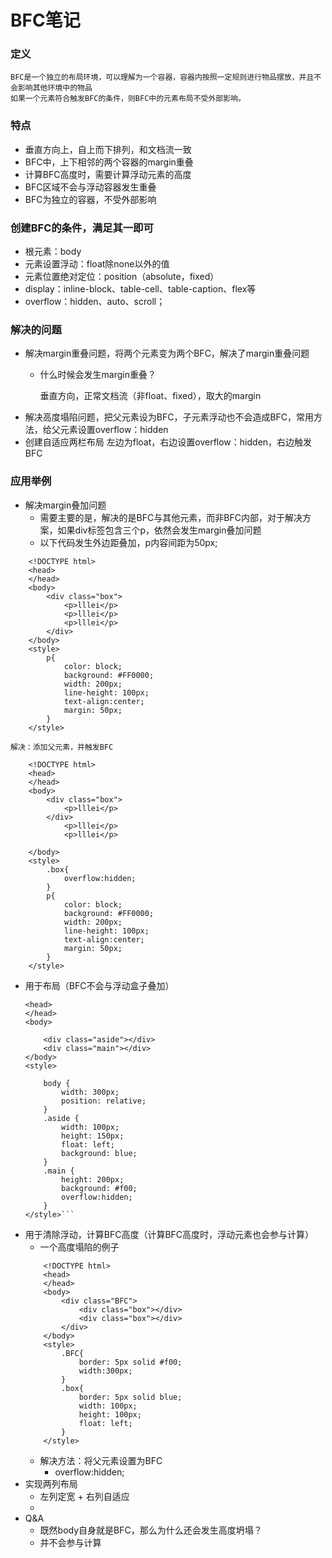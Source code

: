 # BFC笔记
### 定义
    BFC是一个独立的布局环境，可以理解为一个容器，容器内按照一定规则进行物品摆放，并且不会影响其他环境中的物品
    如果一个元素符合触发BFC的条件，则BFC中的元素布局不受外部影响。
### 特点
* 垂直方向上，自上而下排列，和文档流一致
* BFC中，上下相邻的两个容器的margin重叠
* 计算BFC高度时，需要计算浮动元素的高度
* BFC区域不会与浮动容器发生重叠
* BFC为独立的容器，不受外部影响
### 创建BFC的条件，满足其一即可
* 根元素：body
* 元素设置浮动：float除none以外的值
* 元素位置绝对定位：position（absolute，fixed）
* display：inline-block、table-cell、table-caption、flex等
* overflow：hidden、auto、scroll；
### 解决的问题
* 解决margin重叠问题，将两个元素变为两个BFC，解决了margin重叠问题
	* 什么时候会发生margin重叠？

		垂直方向，正常文档流（非float、fixed），取大的margin
* 解决高度塌陷问题，把父元素设为BFC，子元素浮动也不会造成BFC，常用方法，给父元素设置overflow：hidden
* 创建自适应两栏布局
左边为float，右边设置overflow：hidden，右边触发BFC
### 应用举例
* 解决margin叠加问题
    * 需要主要的是，解决的是BFC与其他元素，而非BFC内部，对于解决方案，如果div标签包含三个p，依然会发生margin叠加问题
    * 以下代码发生外边距叠加，p内容间距为50px;
```
    <!DOCTYPE html>
    <head>
    </head>
    <body>
        <div class="box">
            <p>lllei</p>
            <p>lllei</p>
            <p>lllei</p>
        </div>
    </body>
    <style>
        p{
            color: block;
            background: #FF0000;
            width: 200px;
            line-height: 100px;
            text-align:center;
            margin: 50px;
        }
    </style>
```
    解决：添加父元素，并触发BFC
```
    <!DOCTYPE html>
    <head>
    </head>
    <body>
        <div class="box">
            <p>lllei</p>
        </div>
            <p>lllei</p>
            <p>lllei</p>
        
    </body>
    <style>
        .box{
            overflow:hidden;
        }
        p{
            color: block;
            background: #FF0000;
            width: 200px;
            line-height: 100px;
            text-align:center;
            margin: 50px;
        }
    </style>
```
* 用于布局（BFC不会与浮动盒子叠加）
    ```<!DOCTYPE html>
    <head>
    </head>
    <body>

        <div class="aside"></div>
        <div class="main"></div>
    </body>
    <style>

        body {
            width: 300px;
            position: relative;
        }
        .aside {
            width: 100px;
            height: 150px;
            float: left;
            background: blue;
        }
        .main {
            height: 200px;
            background: #f00;
            overflow:hidden;
        }
    </style>```
* 用于清除浮动，计算BFC高度（计算BFC高度时，浮动元素也会参与计算）
    * 一个高度塌陷的例子
    ```
        <!DOCTYPE html>
        <head>
        </head>
        <body>
            <div class="BFC">
                <div class="box"></div>
                <div class="box"></div>
            </div>
        </body>
        <style>
            .BFC{
                border: 5px solid #f00;
                width:300px;
            }
            .box{
                border: 5px solid blue;
                width: 100px;
                height: 100px;
                float: left;
            }
        </style>
    ```
    * 解决方法：将父元素设置为BFC
        * overflow:hidden;
*   实现两列布局
    *   左列定宽 + 右列自适应
    *   
*   Q&A
    *   既然body自身就是BFC，那么为什么还会发生高度坍塌？
    *   并不会参与计算
    


